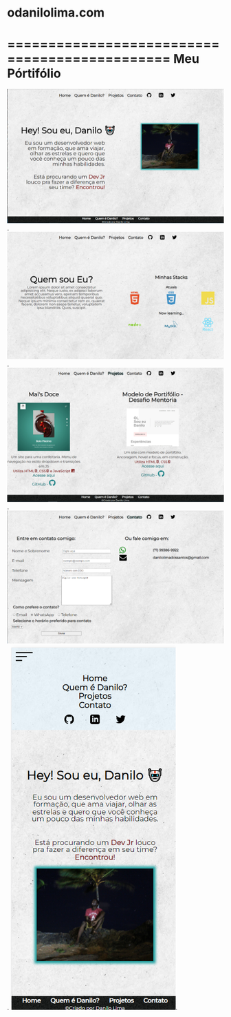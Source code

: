 # odanilolima.com
==============================================
Meu Pórtifólio
======================================
![Tela Home](./assets/img/for%20README/home.png "Tela Home").
![Sobre Mim](./assets/img/for%20README/sobremim.png "Sobre Mim").
![Trabalhos](./assets/img/for%20README/trabalhos.png "Trabalhos").
![Contatos](./assets/img/for%20README/contatos.png "Contatos").
![Mobile](./assets/img/for%20README/mobile.png/ "Mobile").